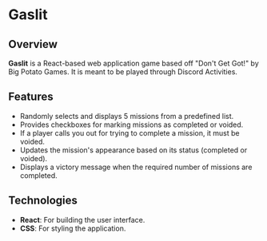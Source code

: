 # Gaslit

## Overview

**Gaslit** is a React-based web application game based off "Don't Get Got!" by Big Potato Games. It is meant to be played through Discord Activities. 

## Features

- Randomly selects and displays 5 missions from a predefined list.
- Provides checkboxes for marking missions as completed or voided.
- If a player calls you out for trying to complete a mission, it must be voided.
- Updates the mission's appearance based on its status (completed or voided).
- Displays a victory message when the required number of missions are completed.

## Technologies

- **React**: For building the user interface.
- **CSS**: For styling the application.